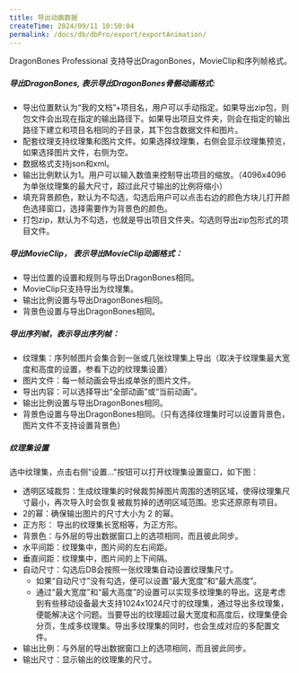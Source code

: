 ```yaml
---
title: 导出动画数据
createTime: 2024/09/11 10:50:04
permalink: /docs/db/dbPro/export/exportAnimation/
---
```

DragonBones Professional 支持导出DragonBones，MovieClip和序列帧格式。

##### 导出DragonBones, 表示导出DragonBones骨骼动画格式:
* 导出位置默认为“我的文档”+项目名，用户可以手动指定。如果导出zip包，则包文件会出现在指定的输出路径下。如果导出项目文件夹，则会在指定的输出路径下建立和项目名相同的子目录，其下包含数据文件和图片。
* 配套纹理支持纹理集和图片文件。如果选择纹理集，右侧会显示纹理集预览，如果选择图片文件，右侧为空。
* 数据格式支持json和xml。
* 输出比例默认为1。用户可以输入数值来控制导出项目的缩放。（4096x4096为单张纹理集的最大尺寸，超过此尺寸输出的比例将缩小）
* 填充背景颜色，默认为不勾选，勾选后用户可以点击右边的颜色方块儿打开颜色选择窗口，选择需要作为背景色的颜色。
* 打包zip，默认为不勾选，也就是导出项目文件夹。勾选则导出zip包形式的项目文件。

##### 导出MovieClip， 表示导出MovieClip动画格式：
* 导出位置的设置和规则与导出DragonBones相同。
* MovieClip只支持导出为纹理集。
* 输出比例设置与导出DragonBones相同。
* 背景色设置与导出DragonBones相同。

##### 导出序列帧，表示导出序列帧：
* 纹理集：序列帧图片会集合到一张或几张纹理集上导出（取决于纹理集最大宽度和高度的设置，参看下边的纹理集设置）
* 图片文件：每一帧动画会导出成单张的图片文件。
* 导出内容：可以选择导出“全部动画”或“当前动画”。
* 输出比例设置与导出DragonBones相同。
* 背景色设置与导出DragonBones相同。（只有选择纹理集时可以设置背景色，图片文件不支持设置背景色）

##### 纹理集设置
选中纹理集，点击右侧“设置…"按钮可以打开纹理集设置窗口，如下图：
* 透明区域裁剪：生成纹理集的时候裁剪掉图片周围的透明区域，使得纹理集尺寸最小，再次导入时会恢复被裁剪掉的透明区域范围。忠实还原原有项目。
* 2的幂：确保输出图片的尺寸大小为 2 的幂。
* 正方形： 导出的纹理集长宽相等，为正方形。
* 背景色：与外层的导出数据窗口上的选项相同，而且彼此同步。
* 水平间距：纹理集中，图片间的左右间距。
* 垂直间距：纹理集中，图片间的上下间隔。
* 自动尺寸：勾选后DB会按照一张纹理集自动设置纹理集尺寸。
  * 如果“自动尺寸”没有勾选，便可以设置“最大宽度”和“最大高度”。
  * 通过“最大宽度”和“最大高度”的设置可以实现多纹理集的导出。这是考虑到有些移动设备最大支持1024x1024尺寸的纹理集，通过导出多纹理集，便能解决这个问题。当要导出的纹理超过最大宽度和高度后，纹理集便会分页，生成多纹理集。导出多纹理集的同时，也会生成对应的多配置文件。
* 输出比例：与外层的导出数据窗口上的选项相同，而且彼此同步。
* 输出尺寸：显示输出的纹理集的尺寸。
























































